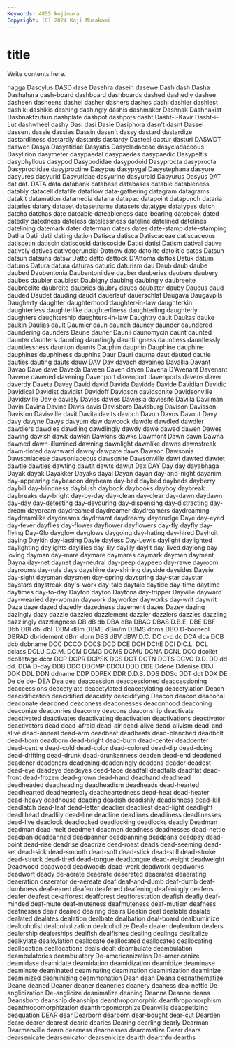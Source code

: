 ```yaml
---
Keywords: 4855 kojimura
Copyright: (C) 2024 Koji Murakami
---
```


# title

Write contents here.



hagga Dascylus
DASD dase Dasehra dasein dasewe Dash dash Dasha Dashahara dash-board
dashboard dashboards dashed dashedly dashee dasheen dasheens dashel dasher dashers
dashes dashi dashier dashiest dashiki dashikis dashing dashingly dashis dashmaker
Dashnak Dashnakist Dashnaktzutiun dashplate dashpot dashpots dasht Dasht-i-Kavir Dasht-i-Lut dashwheel
dashy Dasi dasi Dasie Dasiphora dasn't dasnt Dassel dassent dassie
dassies Dassin dassn't dassy dastard dastardize dastardliness dastardly dastards dastardy
Dasteel dastur dasturi DASWDT daswen Dasya Dasyatidae Dasyatis Dasycladaceae dasycladaceous
Dasylirion dasymeter dasypaedal dasypaedes dasypaedic Dasypeltis dasyphyllous dasypod Dasypodidae dasypodoid
Dasyprocta dasyprocta Dasyproctidae dasyproctine Dasypus dasypygal Dasystephana dasyure dasyures dasyurid
Dasyuridae dasyurine dasyuroid Dasyurus Dasyus DAT dat dat. DATA data
databank database databases datable datableness datably datacell datafile dataflow data-gathering
datagram datagrams datakit datamation datamedia datana datapac datapoint datapunch dataria
dataries datary dataset datasetname datasets datatype datatypes datch datcha datchas
date dateable dateableness date-bearing datebook dated datedly datedness dateless datelessness
dateline datelined datelines datelining datemark dater daterman daters dates date-stamp
date-stamping Datha Datil datil dating dation Datisca datisca Datiscaceae datiscaceous
datiscetin datiscin datiscosid datiscoside Datisi datisi Datism datival dative datively
datives dativogerundial Datnow dato datolite datolitic datos Datsun datsun datsuns
datsw Datto datto dattock D'Attoma dattos Datuk datum datums Datura
datura daturas daturic daturism dau Daub daub daube daubed Daubentonia
Daubentoniidae dauber dauberies daubers daubery daubes daubier daubiest Daubigny daubing
daubingly daubreeite daubreelite daubreite daubries daubry daubs daubster dauby Daucus
daud dauded Daudet dauding daudit dauerlauf dauerschlaf Daugava Daugavpils Daugherty
daughter daughterhood daughter-in-law daughterkin daughterless daughterlike daughterliness daughterling daughterly daughters
daughtership daughters-in-law Daughtry dauk Daukas dauke daukin Daulias dault Daumier
daun daunch dauncy daunder daundered daundering daunders Daune dauner Daunii
daunomycin daunt daunted daunter daunters daunting dauntingly dauntingness dauntless dauntlessly
dauntlessness daunton daunts Dauphin dauphin Dauphine dauphine dauphines dauphiness dauphins
Daur Dauri daurna daut dauted dautie dauties dauting dauts dauw
DAV Dav davach davainea Davallia Davant Davao Dave dave Daveda
Daveen Daven daven Davena D'Avenant Davenant Davene davened davening Davenport
davenport davenports davens daver daverdy Daveta Davey David david Davida
Davidde Davide Davidian Davidic Davidical Davidist davidist Davidoff Davidson davidsonite
Davidsonville Davidsville Davie daviely Davies davies Daviesia daviesite Davilla Davilman
Davin Davina Davine Davis davis Davisboro Davisburg Davison Davisson Daviston
Davisville davit Davita davits davoch Davon Davos Davout Davy davy
davyne Davys davyum daw dawcock dawdle dawdled dawdler dawdlers dawdles
dawdling dawdlingly dawdy dawe dawed dawen Dawes dawing dawish dawk
dawkin Dawkins dawks Dawmont Dawn dawn Dawna dawned dawn-illumined dawning
dawnlight dawnlike dawns dawnstreak dawn-tinted dawnward dawny dawpate daws Dawson
Dawsonia Dawsoniaceae dawsoniaceous dawsonite Dawsonville dawt dawted dawtet dawtie dawties
dawting dawtit dawts dawut Dax DAY Day day dayabhaga Dayak
dayak Dayakker Dayaks dayal Dayan dayan day-and-night dayanim day-appearing daybeacon
daybeam day-bed daybed daybeds dayberry daybill day-blindness dayblush daybook daybooks
dayboy daybreak daybreaks day-bright day-by-day day-clean day-clear day-dawn daydawn day-day
day-detesting day-devouring day-dispensing day-distracting day-dream daydream daydreamed daydreamer daydreamers daydreaming
daydreamlike daydreams daydreamt daydreamy daydrudge Daye day-eyed day-fever dayflies day-flower
dayflower dayflowers day-fly dayfly day-flying Day-Glo dayglow dayglows daygoing day-hating
day-hired Dayhoit daying Daykin day-lasting Dayle dayless Day-Lewis daylight daylighted
daylighting daylights daylilies day-lily daylily daylit day-lived daylong day-loving dayman
day-mare daymare daymares daymark daymen dayment Dayna day-net daynet day-neutral
day-peep daypeep day-rawe dayroom dayrooms day-rule days dayshine day-shining dayside
daysides Daysie day-sight daysman daysmen day-spring dayspring day-star daystar daystars
daystreak day's-work day-tale daytale daytide day-time daytime daytimes day-to-day Dayton
dayton Daytona day-tripper Dayville dayward day-wearied day-woman daywork dayworker dayworks
day-writ daywrit Daza daze dazed dazedly dazedness dazement dazes Dazey
dazing dazingly dazy dazzle dazzled dazzlement dazzler dazzlers dazzles dazzling
dazzlingly dazzlingness DB dB db DBA dBa DBAC DBAS D.B.E.
DBE DBF Dbh DBI dbl dbl. DBM dBm DBME dBm/m
DBMS dbms DBO D-borneol DBRAD dbridement dBrn dbrn DBS dBV
dBW D.C. DC d-c dc DCA dca DCB dcb dcbname
DCC DCCO DCCS DCD DCE DCH DChE DCI D.C.L. DCL
dclass DCLU D.C.M. DCM DCMG DCMS DCMU DCNA DCNL DCO
dcollet dcolletage dcor DCP DCPR DCPSK DCS DCT DCTN DCTS
DCVO D.D. DD dd dd. DDA D-day DDB DDC DDCMP
DDCU DDD DDE Ddene Ddenise DDJ DDK DDL DDN ddname
DDP DDPEX DDR D.D.S. DDS DDSc DDT ddt DDX DE
De de de- DEA Dea dea deaccession deaccessioned deaccessioning deaccessions
deacetylate deacetylated deacetylating deacetylation Deach deacidification deacidified deacidify deacidifying Deacon
deacon deaconal deaconate deaconed deaconess deaconesses deaconhood deaconing deaconize deaconries
deaconry deacons deaconship deactivate deactivated deactivates deactivating deactivation deactivations deactivator
deactivators dead dead-afraid dead-air dead-alive dead-alivism dead-and-alive dead-anneal dead-arm deadbeat
deadbeats dead-blanched deadbolt dead-born deadborn dead-bright dead-burn dead-center deadcenter dead-centre
dead-cold dead-color dead-colored dead-dip dead-doing dead-drifting dead-drunk dead-drunkenness deaden dead-end
deadened deadener deadeners deadening deadeningly deadens deader deadest dead-eye deadeye
deadeyes dead-face deadfall deadfalls deadflat dead-front dead-frozen dead-grown dead-hand deadhand
deadhead deadheaded deadheading deadheadism deadheads dead-hearted deadhearted deadheartedly deadheartedness dead-heat
dead-heater dead-heavy deadhouse deading deadish deadishly deadishness dead-kill deadlatch dead-leaf
dead-letter deadlier deadliest dead-light deadlight deadlihead deadlily dead-line deadline deadlines
deadliness deadlinesses dead-live deadlock deadlocked deadlocking deadlocks deadly Deadman deadman
dead-melt deadmelt deadmen deadness deadnesses dead-nettle deadpan deadpanned deadpanner deadpanning
deadpans deadpay dead-point dead-rise deadrise deadrize dead-roast deads dead-seeming dead-set
dead-sick dead-smooth dead-soft dead-stick dead-still dead-stroke dead-struck dead-tired dead-tongue deadtongue
dead-weight deadweight Deadwood deadwood deadwoods dead-work deadwork deadworks deadwort deady
de-aerate deaerate deaerated deaerates deaerating deaeration deaerator de-aereate deaf deaf-and-dumb
deaf-dumb deaf-dumbness deaf-eared deafen deafened deafening deafeningly deafens deafer deafest
de-afforest deafforest deafforestation deafish deafly deaf-minded deaf-mute deaf-muteness deafmuteness deaf-mutism
deafness deafnesses deair deaired deairing deairs Deakin deal dealable dealate
dealated dealates dealation dealbate dealbation deal-board dealbuminize dealcoholist dealcoholization dealcoholize
Deale dealer dealerdom dealers dealership dealerships dealfish dealfishes dealing dealings
dealkalize dealkylate dealkylation deallocate deallocated deallocates deallocating deallocation deallocations deals
dealt deambulate deambulation deambulatories deambulatory De-americanization De-americanize deamidase deamidate deamidation
deamidization deamidize deaminase deaminate deaminated deaminating deamination deaminization deaminize deaminized
deaminizing deammonation Dean dean Deana deanathematize Deane deaned Deaner deaner
deaneries deanery deaness dea-nettle De-anglicization De-anglicize deanimalize deaning Deanna Deanne
deans Deansboro deanship deanships deanthropomorphic deanthropomorphism deanthropomorphization deanthropomorphize Deanville deappetizing
deaquation DEAR dear Dearborn dearborn dear-bought dear-cut Dearden deare dearer
dearest dearie dearies Dearing dearling dearly Dearman Dearmanville dearn dearness
dearnesses dearomatize Dearr dears dearsenicate dearsenicator dearsenicize dearth dearthfu dearths
